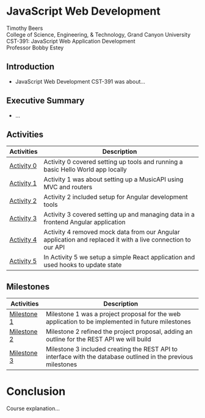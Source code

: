 # JavaScript Web Development
 
Timothy Beers \
College of Science, Engineering, & Technology, Grand Canyon University \
CST-391: JavaScript Web Application Development \
Professor Bobby Estey

## Introduction

<!-- TODO: Intro -->
- JavaScript Web Development CST-391 was about...

## Executive Summary

<!-- TODO: summary -->
- ...

## Activities

|Activities|Description|
|--|--|
|[Activity 0](./activities/activity0/README.md)|Activity 0 covered setting up tools and running a basic Hello World app locally|
|[Activity 1](./activities/activity1/README.md)|Activity 1 was about setting up a MusicAPI using MVC and routers|
|[Activity 2](./activities/activity2/README.md)|Activity 2 included setup for Angular development tools|
|[Activity 3](./activities/activity3/README.md)|Activity 3 covered setting up and managing data in a frontend Angular application|
|[Activity 4](./activities/activity4/README.md)|Activity 4 removed mock data from our Angular application and replaced it with a live connection to our API|
|[Activity 5](./activities/activity5/README.md)|In Activity 5 we setup a simple React application and used hooks to update state|

## Milestones

|Activities|Description|
|--|--|
|[Milestone 1](./milestones/milestone1/README.md)|Milestone 1 was a project proposal for the web application to be implemented in future milestones |
|[Milestone 2](./milestones/milestone2/README.md)|Milestone 2 refined the project proposal, adding an outline for the REST API we will build|
|[Milestone 3](./milestones/milestone3/README.md)|Milestone 3 included creating the REST API to interface with the database outlined in the previous milestones|


# Conclusion
<!-- TODO: Provide a detailed, technical and overall conclusion -->
Course explanation...